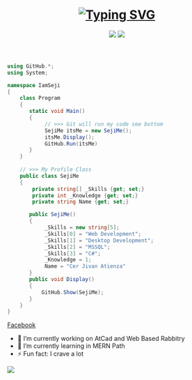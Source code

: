 <h1 align="center">
    <a href="https://git.io/typing-svg">
        <img src="https://readme-typing-svg.demolab.com?font=Fira+Code&pause=1000&color=4B73EE&center=true&vCenter=true&random=false&width=435&lines=Welcome+Visitor+%F0%9F%91%8B;I'm+a+%3D%3E+Full+Stack+Developer+%F0%9F%91%A8%F0%9F%8F%BB%E2%80%8D%F0%9F%92%BB;Enjoy+your+Visit%F0%9F%98%8A" alt="Typing SVG" />
    </a>
</h1>


<p align="center">
  <img src="https://github-readme-stats.vercel.app/api/top-langs/?username=SejiMe&hide_border=true&theme=transparent&layout=donut" />
  <img src="https://streak-stats.demolab.com?user=SejiMe&theme=transparent&hide_border=true&date_format=n%2Fj%5B%2FY%5D&mode=weekly&type=png" />
</p>



```csharp



using GitHub.*;
using System;

namespace IamSeji
{
    class Program
    {
       static void Main()
       {
            // >>> Git will run my code see bottom
            SejiMe itsMe = new SejiMe();
            itsMe.Display();
            GitHub.Run(itsMe)
       }
    }
    
    // >>> My Profile Class
    public class SejiMe
    {
        private string[] _Skills {get; set;}
        private int _Knowledge {get; set;}
        private string Name {get; set;}

       public SejiMe()
       {
            _Skills = new string[5];
            _Skills[0] = "Web Development";
            _Skills[1] = "Desktop Development";
            _Skills[2] = "MSSQL";
            _Skills[3] = "C#";
            _Knowledge = 1;
            Name = "Cer Jivan Atienza"
       }
       public void Display()
       {
           GitHub.Show(SejiMe);
       }
    }
}

```



<a href="https://www.facebook.com/jaeger0o0/" target="_blank">Facebook <a>


- 🔭 I’m currently working on AtCad and Web Based Rabbitry 
- 🌱 I’m currently learning in MERN Path 
-  ⚡ Fun fact: I crave a lot

<img align="left" src ="https://visitor-badge.laobi.icu/badge?page_id=SejiMe/SejiMe">
